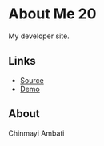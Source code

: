 # About Me 20

My developer site.

## Links

- [Source](https://github.com/Chinmayi98/about-me)
- [Demo](https://chinmayi98.github.io/about-me/)

## About

Chinmayi Ambati

